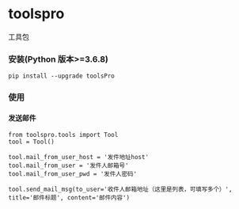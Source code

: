 # toolspro

工具包

### 安装(Python 版本>=3.6.8)
```
pip install --upgrade toolsPro
```

### 使用

#### 发送邮件
```
from toolspro.tools import Tool
tool = Tool()

tool.mail_from_user_host = '发件地址host'
tool.mail_from_user = '发件人邮箱号'
tool.mail_from_user_pwd = '发件人密码'

tool.send_mail_msg(to_user='收件人邮箱地址（这里是列表，可填写多个）', title='邮件标题', content='邮件内容')
```
